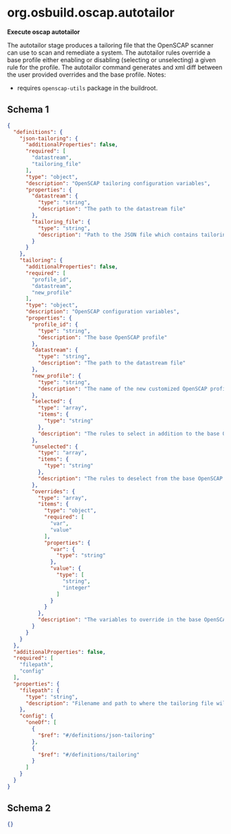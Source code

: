 
# org.osbuild.oscap.autotailor

**Execute oscap autotailor**

The autotailor stage produces a tailoring file that the OpenSCAP scanner can use to scan
and remediate a system. The autotailor rules override a base profile either enabling or
disabling (selecting or unselecting) a given rule for the profile. The autotailor command
generates and xml diff between the user provided overrides and the base profile.
Notes:
 - requires `openscap-utils` package in the buildroot.

## Schema 1

```json
{
  "definitions": {
    "json-tailoring": {
      "additionalProperties": false,
      "required": [
        "datastream",
        "tailoring_file"
      ],
      "type": "object",
      "description": "OpenSCAP tailoring configuration variables",
      "properties": {
        "datastream": {
          "type": "string",
          "description": "The path to the datastream file"
        },
        "tailoring_file": {
          "type": "string",
          "description": "Path to the JSON file which contains tailoring options to be imported"
        }
      }
    },
    "tailoring": {
      "additionalProperties": false,
      "required": [
        "profile_id",
        "datastream",
        "new_profile"
      ],
      "type": "object",
      "description": "OpenSCAP configuration variables",
      "properties": {
        "profile_id": {
          "type": "string",
          "description": "The base OpenSCAP profile"
        },
        "datastream": {
          "type": "string",
          "description": "The path to the datastream file"
        },
        "new_profile": {
          "type": "string",
          "description": "The name of the new customized OpenSCAP profile"
        },
        "selected": {
          "type": "array",
          "items": {
            "type": "string"
          },
          "description": "The rules to select in addition to the base OpenSCAP profile"
        },
        "unselected": {
          "type": "array",
          "items": {
            "type": "string"
          },
          "description": "The rules to deselect from the base OpenSCAP profile"
        },
        "overrides": {
          "type": "array",
          "items": {
            "type": "object",
            "required": [
              "var",
              "value"
            ],
            "properties": {
              "var": {
                "type": "string"
              },
              "value": {
                "type": [
                  "string",
                  "integer"
                ]
              }
            }
          },
          "description": "The variables to override in the base OpenSCAP profile"
        }
      }
    }
  },
  "additionalProperties": false,
  "required": [
    "filepath",
    "config"
  ],
  "properties": {
    "filepath": {
      "type": "string",
      "description": "Filename and path to where the tailoring file will be saved"
    },
    "config": {
      "oneOf": [
        {
          "$ref": "#/definitions/json-tailoring"
        },
        {
          "$ref": "#/definitions/tailoring"
        }
      ]
    }
  }
}
```

## Schema 2

```json
{}
```
